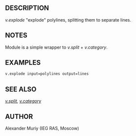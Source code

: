 ## DESCRIPTION

*v.explode* "explode" polylines, splitting them to separate lines.

## NOTES

Module is a simple wrapper to *v.split* + *v.category*.

## EXAMPLES

```sh
v.explode input=polylines output=lines
```

## SEE ALSO

*[v.split](https://grass.osgeo.org/grass-stable/manuals/v.split.html),
[v.category](https://grass.osgeo.org/grass-stable/manuals/v.category.html)*

## AUTHOR

Alexander Muriy (IEG RAS, Moscow)
